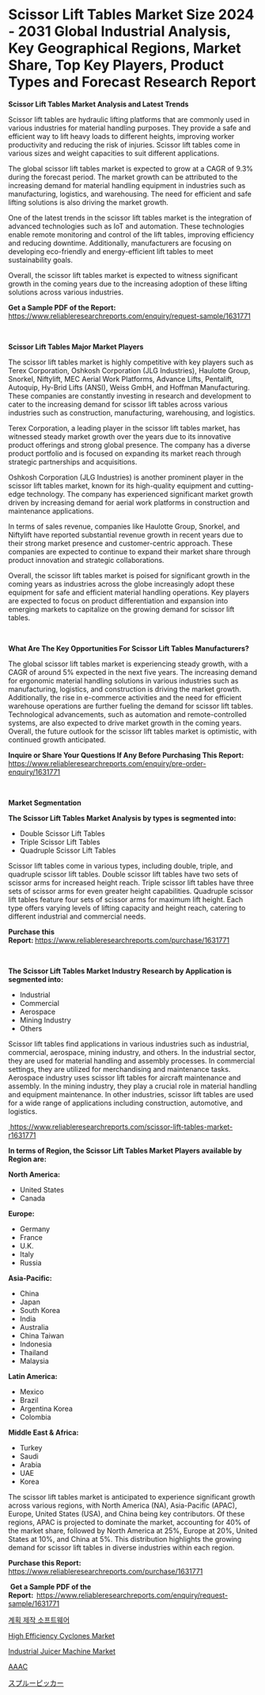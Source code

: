 <p><h1>Scissor Lift Tables Market Size 2024 - 2031 Global Industrial Analysis, Key Geographical Regions, Market Share, Top Key Players, Product Types and Forecast Research Report</h1></p><p><strong>Scissor Lift Tables Market Analysis and Latest Trends</strong></p>
<p><p>Scissor lift tables are hydraulic lifting platforms that are commonly used in various industries for material handling purposes. They provide a safe and efficient way to lift heavy loads to different heights, improving worker productivity and reducing the risk of injuries. Scissor lift tables come in various sizes and weight capacities to suit different applications.</p><p>The global scissor lift tables market is expected to grow at a CAGR of 9.3% during the forecast period. The market growth can be attributed to the increasing demand for material handling equipment in industries such as manufacturing, logistics, and warehousing. The need for efficient and safe lifting solutions is also driving the market growth.</p><p>One of the latest trends in the scissor lift tables market is the integration of advanced technologies such as IoT and automation. These technologies enable remote monitoring and control of the lift tables, improving efficiency and reducing downtime. Additionally, manufacturers are focusing on developing eco-friendly and energy-efficient lift tables to meet sustainability goals.</p><p>Overall, the scissor lift tables market is expected to witness significant growth in the coming years due to the increasing adoption of these lifting solutions across various industries.</p></p>
<p><strong>Get a Sample PDF of the Report:&nbsp;</strong> <a href="https://www.reliableresearchreports.com/enquiry/request-sample/1631771">https://www.reliableresearchreports.com/enquiry/request-sample/1631771</a></p>
<p>&nbsp;</p>
<p><strong>Scissor Lift Tables Major Market Players</strong></p>
<p><p>The scissor lift tables market is highly competitive with key players such as Terex Corporation, Oshkosh Corporation (JLG Industries), Haulotte Group, Snorkel, Niftylift, MEC Aerial Work Platforms, Advance Lifts, Pentalift, Autoquip, Hy-Brid Lifts (ANSI), Weiss GmbH, and Hoffman Manufacturing. These companies are constantly investing in research and development to cater to the increasing demand for scissor lift tables across various industries such as construction, manufacturing, warehousing, and logistics.</p><p>Terex Corporation, a leading player in the scissor lift tables market, has witnessed steady market growth over the years due to its innovative product offerings and strong global presence. The company has a diverse product portfolio and is focused on expanding its market reach through strategic partnerships and acquisitions.</p><p>Oshkosh Corporation (JLG Industries) is another prominent player in the scissor lift tables market, known for its high-quality equipment and cutting-edge technology. The company has experienced significant market growth driven by increasing demand for aerial work platforms in construction and maintenance applications.</p><p>In terms of sales revenue, companies like Haulotte Group, Snorkel, and Niftylift have reported substantial revenue growth in recent years due to their strong market presence and customer-centric approach. These companies are expected to continue to expand their market share through product innovation and strategic collaborations.</p><p>Overall, the scissor lift tables market is poised for significant growth in the coming years as industries across the globe increasingly adopt these equipment for safe and efficient material handling operations. Key players are expected to focus on product differentiation and expansion into emerging markets to capitalize on the growing demand for scissor lift tables.</p></p>
<p>&nbsp;</p>
<p><strong>What Are The Key Opportunities For Scissor Lift Tables Manufacturers?</strong></p>
<p><p>The global scissor lift tables market is experiencing steady growth, with a CAGR of around 5% expected in the next five years. The increasing demand for ergonomic material handling solutions in various industries such as manufacturing, logistics, and construction is driving the market growth. Additionally, the rise in e-commerce activities and the need for efficient warehouse operations are further fueling the demand for scissor lift tables. Technological advancements, such as automation and remote-controlled systems, are also expected to drive market growth in the coming years. Overall, the future outlook for the scissor lift tables market is optimistic, with continued growth anticipated.</p></p>
<p><strong>Inquire or Share Your Questions If Any Before Purchasing This Report:</strong> <a href="https://www.reliableresearchreports.com/enquiry/pre-order-enquiry/1631771">https://www.reliableresearchreports.com/enquiry/pre-order-enquiry/1631771</a></p>
<p>&nbsp;</p>
<p><strong>Market Segmentation</strong></p>
<p><strong>The Scissor Lift Tables Market Analysis by types is segmented into:</strong></p>
<p><ul><li>Double Scissor Lift Tables</li><li>Triple Scissor Lift Tables</li><li>Quadruple Scissor Lift Tables</li></ul></p>
<p><p>Scissor lift tables come in various types, including double, triple, and quadruple scissor lift tables. Double scissor lift tables have two sets of scissor arms for increased height reach. Triple scissor lift tables have three sets of scissor arms for even greater height capabilities. Quadruple scissor lift tables feature four sets of scissor arms for maximum lift height. Each type offers varying levels of lifting capacity and height reach, catering to different industrial and commercial needs.</p></p>
<p><strong>Purchase this Report:&nbsp;</strong><a href="https://www.reliableresearchreports.com/purchase/1631771">https://www.reliableresearchreports.com/purchase/1631771</a></p>
<p>&nbsp;</p>
<p><strong>The Scissor Lift Tables Market Industry Research by Application is segmented into:</strong></p>
<p><ul><li>Industrial</li><li>Commercial</li><li>Aerospace</li><li>Mining Industry</li><li>Others</li></ul></p>
<p><p>Scissor lift tables find applications in various industries such as industrial, commercial, aerospace, mining industry, and others. In the industrial sector, they are used for material handling and assembly processes. In commercial settings, they are utilized for merchandising and maintenance tasks. Aerospace industry uses scissor lift tables for aircraft maintenance and assembly. In the mining industry, they play a crucial role in material handling and equipment maintenance. In other industries, scissor lift tables are used for a wide range of applications including construction, automotive, and logistics.</p></p>
<p><a href="https://www.reliableresearchreports.com/scissor-lift-tables-market-r1631771">&nbsp;https://www.reliableresearchreports.com/scissor-lift-tables-market-r1631771</a></p>
<p><strong>In terms of Region, the Scissor Lift Tables Market Players available by Region are:</strong></p>
<p>
    <p> <strong> North America: </strong>
        <ul>
            <li>United States</li>
            <li>Canada</li>
        </ul>
        </p> 
    <p> <strong> Europe: </strong>
        <ul>
            <li>Germany</li>
            <li>France</li>
            <li>U.K.</li>
            <li>Italy</li>
            <li>Russia</li>
        </ul>
        </p> 
    <p> <strong> Asia-Pacific: </strong>
        <ul>
            <li>China</li>
            <li>Japan</li>
            <li>South Korea</li>
            <li>India</li>
            <li>Australia</li>
            <li>China Taiwan</li>
            <li>Indonesia</li>
            <li>Thailand</li>
            <li>Malaysia</li>
        </ul>
        </p> 
    <p> <strong> Latin America: </strong>
        <ul>
            <li>Mexico</li>
            <li>Brazil</li>
            <li>Argentina Korea</li>
            <li>Colombia</li>
        </ul>
        </p> 
    <p> <strong> Middle East & Africa: </strong>
        <ul>
            <li>Turkey</li>
            <li>Saudi</li>
            <li>Arabia</li>
            <li>UAE</li>
            <li>Korea</li>
        </ul>
    </p>
    </p>
<p><p>The scissor lift tables market is anticipated to experience significant growth across various regions, with North America (NA), Asia-Pacific (APAC), Europe, United States (USA), and China being key contributors. Of these regions, APAC is projected to dominate the market, accounting for 40% of the market share, followed by North America at 25%, Europe at 20%, United States at 10%, and China at 5%. This distribution highlights the growing demand for scissor lift tables in diverse industries within each region.</p></p>
<p><strong>Purchase this Report: </strong><a href="https://www.reliableresearchreports.com/purchase/1631771">https://www.reliableresearchreports.com/purchase/1631771</a></p>
<p>&nbsp;<strong>Get a Sample PDF of the Report:&nbsp;&nbsp;</strong><a href="https://www.reliableresearchreports.com/enquiry/request-sample/1631771">https://www.reliableresearchreports.com/enquiry/request-sample/1631771</a></p>
<p><strong></strong></p>
<p><p><a href="https://medium.com/@obiemante1922/2024%EB%85%84%EB%B6%80%ED%84%B0-2031%EB%85%84%EA%B9%8C%EC%A7%80-%EA%B8%B0%EA%B0%84%EC%97%90-%EB%8C%80%ED%95%9C-%EC%83%9D%EC%82%B0-%EC%86%8C%ED%94%84%ED%8A%B8%EC%9B%A8%EC%96%B4-%EC%8B%9C%EC%9E%A5-%EB%8F%99%ED%96%A5%EA%B3%BC-%EC%8B%9C%EC%9E%A5-%EB%B6%84%EC%84%9D%EC%9D%84-%EA%B3%84%ED%9A%8D%ED%95%A9%EB%8B%88%EB%8B%A4-3e815df95d11">계획 제작 소프트웨어</a></p><p><a href="https://github.com/dimitrishawkinswaynenp91rgz/Market-Research-Report-List-2/blob/main/high-efficiency-cyclones-market.md">High Efficiency Cyclones Market</a></p><p><a href="https://github.com/changoleonlaverguenzanoexiste/Market-Research-Report-List-3/blob/main/industrial-juicer-machine-market.md">Industrial Juicer Machine Market</a></p><p><a href="https://github.com/one-cool-chick/Market-Research-Report-List-1/blob/main/424856434508.md">AAAC</a></p><p><a href="https://medium.com/@krishnajlhre/%E3%82%B9%E3%83%97%E3%83%AC%E3%83%BC%E3%83%94%E3%83%83%E3%82%AB%E3%83%BC%E5%B8%82%E5%A0%B4%E3%81%AE%E8%A6%8F%E6%A8%A1%E3%81%A8%E5%B8%82%E5%A0%B4%E5%8B%95%E5%90%91-%E5%AE%8C%E5%85%A8%E3%81%AA%E6%A5%AD%E7%95%8C%E6%A6%82%E8%A6%81-2024%E5%B9%B4%E3%81%8B%E3%82%892031%E5%B9%B4%E3%81%BE%E3%81%A7-e5a052982ff0">スプルーピッカー</a></p></p>